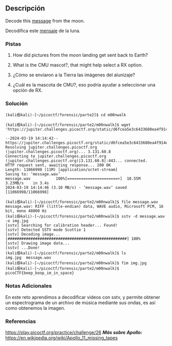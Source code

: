 ## Descripción
Decode this [message](https://jupiter.challenges.picoctf.org/static/d6fcea5e3c6433680ea4f914e24fab61/message.wav) from the moon.

Decodifica este [mensaje](https://jupiter.challenges.picoctf.org/static/d6fcea5e3c6433680ea4f914e24fab61/message.wav) de la luna.
### Pistas
1. How did pictures from the moon landing get sent back to Earth?
2. What is the CMU mascot?, that might help select a RX option.

1. ¿Cómo se enviaron a la Tierra las imágenes del alunizaje?
2. ¿Cuál es la mascota de CMU?, eso podría ayudar a seleccionar una opción de RX.
### Solución
```
(kali㉿kali)-[~/picoctf/forensic/parte2]$ cd m00nwalk

(kali㉿kali)-[~/picoctf/forensic/parte2/m00nwalk]$ wget 'https://jupiter.challenges.picoctf.org/static/d6fcea5e3c6433680ea4f914e24fab61/message.wav'

--2024-03-19 14:14:42--  https://jupiter.challenges.picoctf.org/static/d6fcea5e3c6433680ea4f914e24fab61/message.wav
Resolving jupiter.challenges.picoctf.org (jupiter.challenges.picoctf.org)... 3.131.60.8
Connecting to jupiter.challenges.picoctf.org (jupiter.challenges.picoctf.org)|3.131.60.8|:443... connected.
HTTP request sent, awaiting response... 200 OK
Length: 11066998 (11M) [application/octet-stream]
Saving to: ‘message.wav’
message.wav           100%[======================>]  10.55M  3.23MB/s    in 3.4s   
2024-03-19 14:14:46 (3.10 MB/s) - ‘message.wav’ saved [11066998/11066998]

(kali㉿kali)-[~/picoctf/forensic/parte2/m00nwalk]$ file message.wav
message.wav: RIFF (little-endian) data, WAVE audio, Microsoft PCM, 16 bit, mono 48000 Hz
(kali㉿kali)-[~/picoctf/forensic/parte2/m00nwalk]$ sstv -d message.wav -o img.jpg                      
[sstv] Searching for calibration header... Found!   
[sstv] Detected SSTV mode Scottie 1
[sstv] Decoding image...   [####################################################] 100%
[sstv] Drawing image data...
[sstv] ...Done!
(kali㉿kali)-[~/picoctf/forensic/parte2/m00nwalk]$ ls
img.jpg  message.wav
(kali㉿kali)-[~/picoctf/forensic/parte2/m00nwalk]$ fim img.jpg
(kali㉿kali)-[~/picoctf/forensic/parte2/m00nwalk]$ picoCTF{beep_boop_im_in_space}
```
### Notas Adicionales
En este reto aprendimos a decodificar videos con sstv, y permite obtener un espectrograma de un archivo de música mediante sus ondas, es así como obtenemos la imagen.
### Referencias
https://play.picoctf.org/practice/challenge/26
***Más sobre Apollo:*** https://en.wikipedia.org/wiki/Apollo_11_missing_tapes